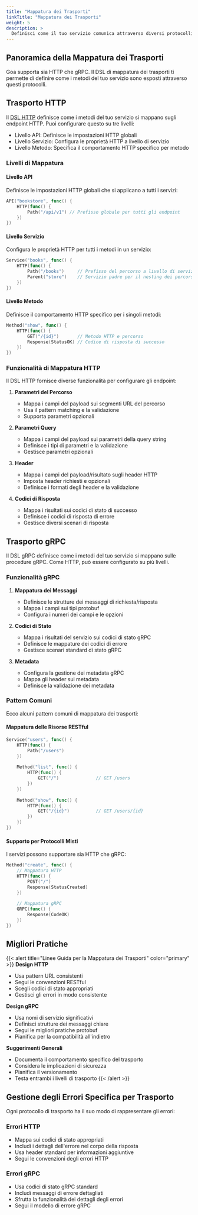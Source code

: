 ```yaml
---
title: "Mappatura dei Trasporti"
linkTitle: "Mappatura dei Trasporti"
weight: 5
description: >
  Definisci come il tuo servizio comunica attraverso diversi protocolli di trasporto. Mappa i metodi del tuo servizio su endpoint HTTP e gRPC.
---
```


## Panoramica della Mappatura dei Trasporti

Goa supporta sia HTTP che gRPC. Il DSL di mappatura dei trasporti ti permette di definire come i metodi del tuo servizio sono esposti attraverso questi protocolli.

## Trasporto HTTP

Il [DSL HTTP](https://pkg.go.dev/goa.design/goa/v3/dsl#HTTP) definisce come i metodi del tuo servizio si mappano sugli endpoint HTTP. Puoi configurare questo su tre livelli:
- Livello API: Definisce le impostazioni HTTP globali
- Livello Servizio: Configura le proprietà HTTP a livello di servizio
- Livello Metodo: Specifica il comportamento HTTP specifico per metodo

### Livelli di Mappatura

#### Livello API
Definisce le impostazioni HTTP globali che si applicano a tutti i servizi:
```go
API("bookstore", func() {
    HTTP(func() {
        Path("/api/v1") // Prefisso globale per tutti gli endpoint
    })
})
```

#### Livello Servizio
Configura le proprietà HTTP per tutti i metodi in un servizio:
```go
Service("books", func() {
    HTTP(func() {
        Path("/books")     // Prefisso del percorso a livello di servizio
        Parent("store")    // Servizio padre per il nesting dei percorsi
    })
})
```

#### Livello Metodo
Definisce il comportamento HTTP specifico per i singoli metodi:
```go
Method("show", func() {
    HTTP(func() {
        GET("/{id}")       // Metodo HTTP e percorso
        Response(StatusOK) // Codice di risposta di successo
    })
})
```

### Funzionalità di Mappatura HTTP

Il DSL HTTP fornisce diverse funzionalità per configurare gli endpoint:

1. **Parametri del Percorso**
   - Mappa i campi del payload sui segmenti URL del percorso
   - Usa il pattern matching e la validazione
   - Supporta parametri opzionali

2. **Parametri Query**
   - Mappa i campi del payload sui parametri della query string
   - Definisce i tipi di parametri e la validazione
   - Gestisce parametri opzionali

3. **Header**
   - Mappa i campi del payload/risultato sugli header HTTP
   - Imposta header richiesti e opzionali
   - Definisce i formati degli header e la validazione

4. **Codici di Risposta**
   - Mappa i risultati sui codici di stato di successo
   - Definisce i codici di risposta di errore
   - Gestisce diversi scenari di risposta

## Trasporto gRPC

Il DSL gRPC definisce come i metodi del tuo servizio si mappano sulle procedure gRPC. Come HTTP, può essere configurato su più livelli.

### Funzionalità gRPC

1. **Mappatura dei Messaggi**
   - Definisce le strutture dei messaggi di richiesta/risposta
   - Mappa i campi sui tipi protobuf
   - Configura i numeri dei campi e le opzioni

2. **Codici di Stato**
   - Mappa i risultati del servizio sui codici di stato gRPC
   - Definisce le mappature dei codici di errore
   - Gestisce scenari standard di stato gRPC

3. **Metadata**
   - Configura la gestione dei metadata gRPC
   - Mappa gli header sui metadata
   - Definisce la validazione dei metadata

### Pattern Comuni

Ecco alcuni pattern comuni di mappatura dei trasporti:

#### Mappatura delle Risorse RESTful
```go
Service("users", func() {
    HTTP(func() {
        Path("/users")
    })
    
    Method("list", func() {
        HTTP(func() {
            GET("/")              // GET /users
        })
    })
    
    Method("show", func() {
        HTTP(func() {
            GET("/{id}")          // GET /users/{id}
        })
    })
})
```

#### Supporto per Protocolli Misti
I servizi possono supportare sia HTTP che gRPC:
```go
Method("create", func() {
    // Mappatura HTTP
    HTTP(func() {
        POST("/")
        Response(StatusCreated)
    })
    
    // Mappatura gRPC
    GRPC(func() {
        Response(CodeOK)
    })
})
```

## Migliori Pratiche

{{< alert title="Linee Guida per la Mappatura dei Trasporti" color="primary" >}}
**Design HTTP**
- Usa pattern URL consistenti
- Segui le convenzioni RESTful
- Scegli codici di stato appropriati
- Gestisci gli errori in modo consistente

**Design gRPC**
- Usa nomi di servizio significativi
- Definisci strutture dei messaggi chiare
- Segui le migliori pratiche protobuf
- Pianifica per la compatibilità all'indietro

**Suggerimenti Generali**
- Documenta il comportamento specifico del trasporto
- Considera le implicazioni di sicurezza
- Pianifica il versionamento
- Testa entrambi i livelli di trasporto
{{< /alert >}}

## Gestione degli Errori Specifica per Trasporto

Ogni protocollo di trasporto ha il suo modo di rappresentare gli errori:

### Errori HTTP
- Mappa sui codici di stato appropriati
- Includi i dettagli dell'errore nel corpo della risposta
- Usa header standard per informazioni aggiuntive
- Segui le convenzioni degli errori HTTP

### Errori gRPC
- Usa codici di stato gRPC standard
- Includi messaggi di errore dettagliati
- Sfrutta la funzionalità dei dettagli degli errori
- Segui il modello di errore gRPC 